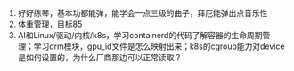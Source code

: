 1. 好好练琴，基本功都能弹，能学会一点三级的曲子，拜厄能弹出点音乐性
2. 体重管理，目标85
3. AI和Linux/驱动/内核/k8s，学习containerd的代码了解容器的生命周期管理；学习drm模块，gpu_id文件是怎么映射出来；k8s的cgroup能力对device是如何设置的，为什么厂商那边可以正常读取？
